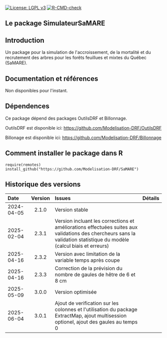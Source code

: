 [![License: LGPL v3](https://img.shields.io/badge/License-LGPL%20v3-blue.svg)](https://www.gnu.org/licenses/lgpl-3.0) [![R-CMD-check](https://github.com/Modelisation-DRF/SaMARE/actions/workflows/R-CMD-check.yaml/badge.svg)](https://github.com/Modelisation-DRF/SaMARE/actions/workflows/R-CMD-check.yaml)

## Le package SimulateurSaMARE

## Introduction
Un package pour la simulation de l'accroissement, de la mortalité et du recrutement des arbres pour les forêts feuillues et mixtes du Québec (SaMARE).


## Documentation et références
Non disponibles pour l'instant.

## Dépendences
Ce package dépend des packages OutilsDRF et Billonnage.

OutilsDRF est disponible ici: https://github.com/Modelisation-DRF/OutilsDRF

Billonage est disponible ici: https://github.com/Modelisation-DRF/Billonnage


## Comment installer le package dans R
```{r eval=FALSE, echo=FALSE, message=FALSE, warning=FALSE}
require(remotes)
install_github("https://github.com/Modelisation-DRF/SaMARE")
```

## Historique des versions
| Date |  Version  | Issues |      Détails     |
|:-----|:---------:|:-------|:-----------------|
| 2024-04-05 |	2.1.0 |		Version stable |
| 2025-02-04 |  2.3.1 |     Version incluant les corrections et améliorations effectuées suites aux validations des chercheurs sans la validation statistique du modèle (calcul biais et erreurs)
| 2025-04-16 |	2.3.2 |		Version avec limitation de la variable temps après coupe |
| 2025-04-16 |	2.3.3 |		Correction de la prévision du nombre de gaules de hêtre de 6 et 8 cm |
| 2025-05-09 |	3.0.0 |		Version optimisée |
| 2025-06-04 |	3.0.1 |		Ajout de verification sur les colonnes et l'utilisation du package ExtractMap, ajout multisession optionel, ajout des gaules au temps 0 |

